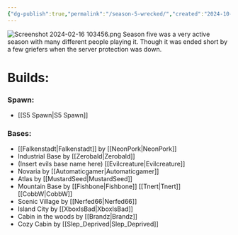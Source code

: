 ```yaml
---
{"dg-publish":true,"permalink":"/season-5-wrecked/","created":"2024-10-16T22:32:08.777-05:00","updated":"2024-10-17T14:13:35.645-05:00"}
---
```


![Screenshot 2024-02-16 103456.png](/img/user/Images/Screenshot%202024-02-16%20103456.png)
Season five was a very active season with many different people playing it. Though it was ended short by a few griefers when the server protection was down. 

# Builds:

### Spawn:
- [[S5 Spawn\|S5 Spawn]]
### Bases:
- [[Falkenstadt\|Falkenstadt]] by [[NeonPork\|NeonPork]]
- Industrial Base by [[Zerobald\|Zerobald]]
- (Insert evils base name here) [[Evilcreature\|Evilcreature]]
- Novaria by [[Automaticgamer\|Automaticgamer]]
- Atlas by [[MustardSeed\|MustardSeed]]
- Mountain Base by [[Fishbone\|Fishbone]] [[Tnert\|Tnert]] [[CobbW\|CobbW]]
- Scenic Village by [[Nerfed66\|Nerfed66]]
- Island City by [[XboxIsBad\|XboxIsBad]]
- Cabin in the woods by [[Brandz\|Brandz]]
- Cozy Cabin by [[Slep_Deprived\|Slep_Deprived]]
